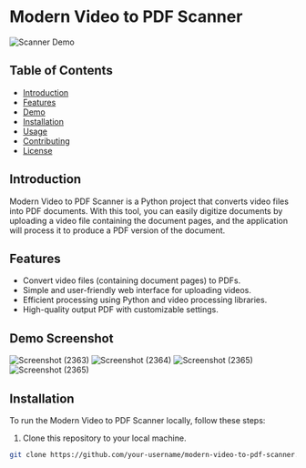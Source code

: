 # Modern Video to PDF Scanner

![Scanner Demo](link-to-demo-gif-or-image.gif)

## Table of Contents
- [Introduction](#introduction)
- [Features](#features)
- [Demo](#demo)
- [Installation](#installation)
- [Usage](#usage)
- [Contributing](#contributing)
- [License](#license)

## Introduction
Modern Video to PDF Scanner is a Python project that converts video files into PDF documents. With this tool, you can easily digitize documents by uploading a video file containing the document pages, and the application will process it to produce a PDF version of the document.

## Features
- Convert video files (containing document pages) to PDFs.
- Simple and user-friendly web interface for uploading videos.
- Efficient processing using Python and video processing libraries.
- High-quality output PDF with customizable settings.

## Demo Screenshot
![Screenshot (2363)](https://github.com/SAHILGAWLI/Kheencho/assets/100032163/e8a12c78-e3f9-4745-8dec-11c1f14d9e6a)
![Screenshot (2364)](https://github.com/SAHILGAWLI/Kheencho/assets/100032163/3863cca3-e73c-4822-bb9d-79ad6026b556)
![Screenshot (2365)](https://github.com/SAHILGAWLI/Kheencho/assets/100032163/3b50cbe8-f92c-4c13-a713-ba1e7f1b36e5)
![Screenshot (2365)](https://github.com/SAHILGAWLI/Kheencho/assets/100032163/56fbd89b-321c-4358-9515-d50faade6948)






## Installation
To run the Modern Video to PDF Scanner locally, follow these steps:

1. Clone this repository to your local machine.
```bash
git clone https://github.com/your-username/modern-video-to-pdf-scanner.git
